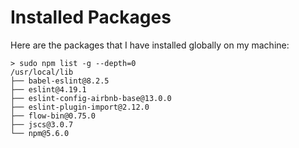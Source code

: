 # Installed Packages

Here are the packages that I have installed globally on my machine:

```
> sudo npm list -g --depth=0                       
/usr/local/lib
├── babel-eslint@8.2.5
├── eslint@4.19.1
├── eslint-config-airbnb-base@13.0.0
├── eslint-plugin-import@2.12.0
├── flow-bin@0.75.0
├── jscs@3.0.7
└── npm@5.6.0

```
